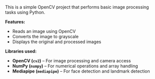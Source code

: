 This is a simple OpenCV project that performs basic image processing tasks using Python.  

**Features:**
- Reads an image using OpenCV  
- Converts the image to grayscale  
- Displays the original and processed images
  
**Libraries used:** 
- **OpenCV (`cv2`)** – For image processing and camera access  
- **NumPy (`numpy`)** – For numerical operations and array handling  
- **Mediapipe (`mediapipe`)** – For face detection and landmark detection  



